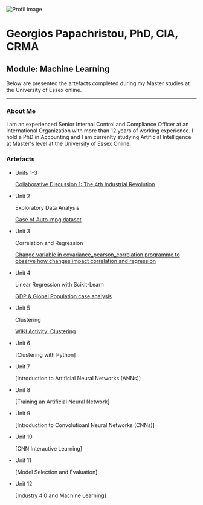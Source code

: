 

![Profil image](https://github.com/user-attachments/assets/9a96146c-3341-4200-9e11-3eee837d02ab)


# Georgios Papachristou, PhD, CIA, CRMA       

## Module: Machine Learning
   
   Below are presented the artefacts completed during my Master studies at the University of Essex online.

---

### About Me

I am an experienced Senior Internal Control and Compliance Officer at an International Organization with more than 12 years of working experience. I hold a PhD in Accounting and I am currenlty studying Artificial Intelligence at Master's level at the University of Essex Online.


### Artefacts

*   Units 1-3

    [Collaborative Discussion 1: The 4th Industrial Revolution](https://github.com/GeorgiosPapachristou/Master-s-AI/blob/master/pdf/Discussion%20Forum%201_Units%201-3.pdf)
  
*   Unit 2
  
    Exploratory Data Analysis

    [Case of Auto-mpg dataset](https://github.com/GeorgiosPapachristou/Master-s-AI/blob/master/pdf/EDA%20Unit%202.pdf)
  
*   Unit 3
  
    Correlation and Regression

    [Change variable in covariance_pearson_correlation programme to observe how changes impact correlation and regression](https://github.com/GeorgiosPapachristou/Master-s-AI/blob/master/pdf/Covariance_Pearson_correlation.pdf)
  
*   Unit 4
  
    Linear Regression with Scikit-Learn

    [GDP & Global Population case analysis](https://github.com/GeorgiosPapachristou/Master-s-AI/blob/master/pdf/Unit4%20Correlation%20and%20Regression.pdf)
  
*   Unit 5
  
    Clustering

    [WIKI Activity: Clustering](https://github.com/GeorgiosPapachristou/Master-s-AI/blob/master/pdf/WIKI%20Activity_Clustering.pdf)
  
*   Unit 6
  
    [Clustering with Python]
  
*   Unit 7
  
    [Introduction to Artificial Neural Networks (ANNs)]
  
*   Unit 8
  
    [Training an Artificial Neural Network]
  
*   Unit 9
  
    [Introduction to Convolutioanl Neural Networks (CNNs)]
  
*   Unit 10
  
    [CNN Interactive Learning]
  
*   Unit 11
  
    [Model Selection and Evaluation]
  
*   Unit 12
  
    [Industry 4.0 and Machine Learning]

